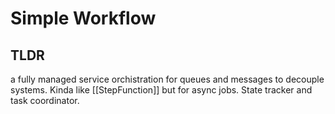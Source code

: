 
# Simple Workflow

## TLDR
a fully managed service orchistration for queues and messages to decouple systems. Kinda like [[StepFunction]] but for async jobs.
State tracker and task coordinator.